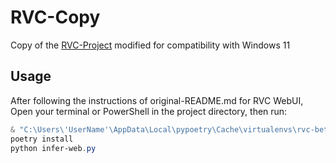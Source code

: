 # RVC-Copy
Copy of the [RVC-Project](https://github.com/RVC-Project) modified for compatibility with Windows 11

## Usage

After following the instructions of original-README.md for RVC WebUI, Open your terminal or PowerShell in the project directory, then run:

```powershell
& "C:\Users\'UserName'\AppData\Local\pypoetry\Cache\virtualenvs\rvc-beta-mNhLC9aH-py3.10\Scripts\Activate.ps1"
poetry install
python infer-web.py
